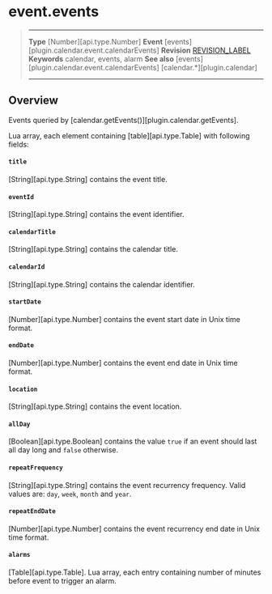 # event.events

> --------------------- ------------------------------------------------------------------------------------------
> __Type__              [Number][api.type.Number]
> __Event__             [events][plugin.calendar.event.calendarEvents]
> __Revision__          [REVISION_LABEL](REVISION_URL)
> __Keywords__          calendar, events, alarm
> __See also__			[events][plugin.calendar.event.calendarEvents]
>						[calendar.*][plugin.calendar]
> --------------------- ------------------------------------------------------------------------------------------

## Overview

Events queried by [calendar.getEvents()][plugin.calendar.getEvents].

Lua array, each element containing [table][api.type.Table] with following fields:


#### `title`

[String][api.type.String] contains the event title.

#### `eventId`

[String][api.type.String] contains the event identifier.

#### `calendarTitle`

[String][api.type.String] contains the calendar title.

#### `calendarId`

[String][api.type.String] contains the calendar identifier.

#### `startDate`

[Number][api.type.Number] contains the event start date in Unix time format.

#### `endDate`

[Number][api.type.Number] contains the event end date in Unix time format.

#### `location`

[String][api.type.String] contains the event location.

#### `allDay`

[Boolean][api.type.Boolean] contains the value `true` if an event should last all day long and `false` otherwise.

#### `repeatFrequency`

[String][api.type.String] contains the event recurrency frequency. Valid values are: `day`, `week`, `month` and `year`.

#### `repeatEndDate`

[Number][api.type.Number] contains the event recurrency end date in Unix time format.

#### `alarms`

[Table][api.type.Table]. Lua array, each entry containing number of minutes before event to trigger an alarm.
